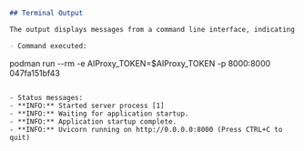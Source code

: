 ```markdown
## Terminal Output

The output displays messages from a command line interface, indicating the status of a server process. The commands and messages include:

- Command executed:
  ```
  podman run --rm -e AIProxy_TOKEN=$AIProxy_TOKEN -p 8000:8000 047fa151bf43
  ```

- Status messages:
  - **INFO:** Started server process [1]
  - **INFO:** Waiting for application startup.
  - **INFO:** Application startup complete.
  - **INFO:** Uvicorn running on http://0.0.0.0:8000 (Press CTRL+C to quit)
```